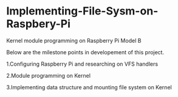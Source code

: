 # Implementing-File-Sysm-on-Raspbery-Pi
Kernel module programming on Raspberry Pi Model B

Below are the milestone points in developement of this project.

1.Configuring Raspberry Pi and researching on VFS handlers

2.Module programming on Kernel

3.Implementing data structure and mounting file system on Kernel
